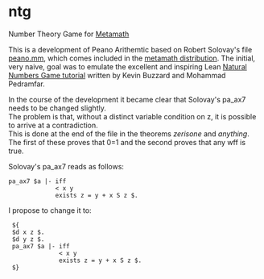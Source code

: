 # ntg
Number Theory Game for [Metamath](http://us.metamath.org)

This is a development of Peano Arithemtic based on Robert Solovay's file [peano.mm](https://github.com/metamath/set.mm/blob/develop/peano.mm), 
which comes included in the [metamath distribution](https://github.com/metamath).
The initial, very naive, goal was to emulate the excellent and inspiring Lean 
[Natural Numbers Game tutorial](https://www.ma.imperial.ac.uk/~buzzard/xena/natural_number_game/) 
written by Kevin Buzzard and Mohammad Pedramfar.  

In the course of the development it became clear that Solovay's pa_ax7 needs to
be changed slightly.  
The problem is that, without a distinct variable condition on z, it is possible to arrive at 
a contradiction.  
This is done at the end of the file in the theorems *zerisone* and *anything*.
The first of these proves that 0=1 and the second proves that any wff is true.

Solovay's pa_ax7 reads as follows:

    pa_ax7 $a |- iff   
                 < x y   
                 exists z = y + x S z $.   

I propose to change it to: 

     ${      
     $d x z $.    
     $d y z $.    
     pa_ax7 $a |- iff   
                  < x y   
                  exists z = y + x S z $.   
     $}   


